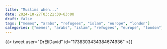 ```yaml
---
title: "Muslims when..."
date: 2024-10-27T03:21:30-03:00
draft: false
tags: ["memes", "arabs", "refugees", "islam", "europe", "london"]
categories: ["memes", "arabs", "islam", "refugees", "europe", "london"]
---
```


{{< tweet user="DrEliDavid" id="1738303434384674936" >}}
